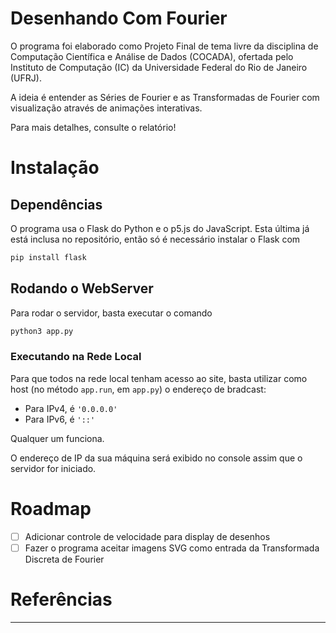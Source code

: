# Desenhando Com Fourier

O programa foi elaborado como Projeto Final de tema livre da disciplina de Computação Científica e Análise de Dados (COCADA), ofertada pelo Instituto de Computação (IC) da Universidade Federal do Rio de Janeiro (UFRJ).

A ideia é entender as Séries de Fourier e as Transformadas de Fourier com visualização através de animações interativas.

Para mais detalhes, consulte o relatório!

# Instalação

## Dependências

O programa usa o Flask do Python e o p5.js do JavaScript. Esta última já está inclusa no repositório, então só é necessário instalar o Flask com 

```sh
pip install flask
```

## Rodando o WebServer

Para rodar o servidor, basta executar o comando

```sh
python3 app.py
```

### Executando na Rede Local

Para que todos na rede local tenham acesso ao site, basta utilizar como host (no método `app.run`, em `app.py`) o endereço de bradcast:

- Para IPv4, é `'0.0.0.0'`
- Para IPv6, é `'::'`

Qualquer um funciona.

O endereço de IP da sua máquina será exibido no console assim que o servidor for iniciado.

# Roadmap

- [ ] Adicionar controle de velocidade para display de desenhos
- [ ] Fazer o programa aceitar imagens SVG como entrada da Transformada Discreta de Fourier
<!-- - [ ]  -->

# Referências

---

